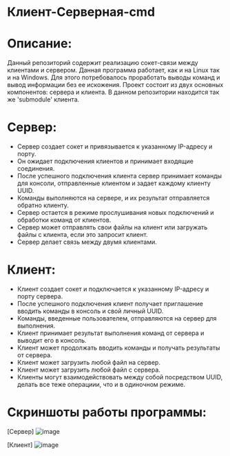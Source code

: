 # Клиент-Серверная-cmd

# Описание: 

Данный репозиторий содержит реализацию сокет-связи между клиентами и сервером. Данная программа работает, как и на Linux так и на Windows. Для этого потребовалось проработать выводы команд и вывод информации без ее искожения. Проект состоит из двух основных компонентов: сервера и клиента.
В данном репозитории находится так же 'submodule' клиента.



# Сервер:
- Сервер создает сокет и привязывается к указанному IP-адресу и порту.
- Он ожидает подключения клиентов и принимает входящие соединения.
- После успешного подключения клиента сервер принимает команды для консоли, отправленные клиентом и задает каждому клиенту UUID.
- Команды выполняются на сервере, и их результат отправляется обратно клиенту.
- Сервер остается в режиме прослушивания новых подключений и обработки команд от клиентов.
- Сервер может отправлять свои файлы на клиент или загружать файлы с клиента, если это запросит клиент.
- Сервер делает связь между двумя клиентами.




# Клиент:
- Клиент создает сокет и подключается к указанному IP-адресу и порту сервера.
- После успешного подключения клиент получает приглашение вводить команды в консоль и свой личный UUID.
- Команды, введенные пользователем, отправляются на сервер для выполнения.
- Клиент принимает результат выполнения команд от сервера и выводит его в консоль.
- Клиент может продолжать вводить команды и получать результаты от сервера.
- Клиент может загрузить любой файл на сервер.
- Клиент может загрузить любой файл с сервера.
- Клиенты могут взаимодействовать между собой посредством UUID, делать все теже операциии, что и в одиночном режиме.




# Скриншоты работы программы:

[Сервер]
![image](https://github.com/SeVaSe/socket_server/assets/108822198/0c1703d0-f837-4eb8-ba91-ab26e529b4e7)


[Клиент]
![image](https://github.com/SeVaSe/socket_server/assets/108822198/1879f12e-07dc-4d7b-ac51-c7b78dc075c1)
